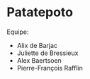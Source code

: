 # Patatepoto

Equipe:
* Alix de Barjac
* Juliette de Bressieux
* Alex Baertsoen
* Pierre-François Rafflin



